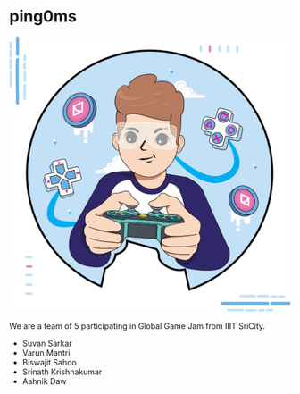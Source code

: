 # ping0ms

![teamlogo](ping0msTeamLogo.png)

We are a team of 5 participating in Global Game Jam from IIIT SriCity.

- Suvan Sarkar
- Varun Mantri
- Biswajit Sahoo
- Srinath Krishnakumar
- Aahnik Daw
